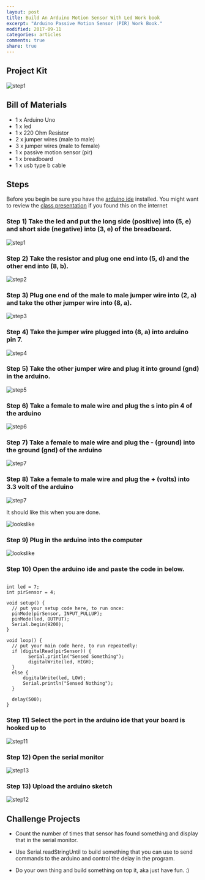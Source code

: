 ```yaml
---
layout: post
title: Build An Arduino Motion Sensor With Led Work book
excerpt: "Arduino Passive Motion Sensor (PIR) Work Book."
modified: 2017-09-11
categories: articles
comments: true
share: true
---
```


## Project Kit

![step1](/images/2017-09-11-arduino-passive-motion-sensor/kit.jpg)


## Bill of Materials 

- 1 x Arduino Uno
- 1 x led 
- 1 x 220 Ohm Resistor
- 2 x jumper wires (male to male)
- 3 x jumper wires (male to female)
- 1 x passive motion sensor (pir)
- 1 x breadboard
- 1 x usb type b cable

## Steps

Before you begin be sure you have the [arduino ide](https://www.arduino.cc/en/Main/Software) installed.  You might want to review the [class presentation](https://docs.google.com/presentation/d/1NVXJuoGbR-pNWjyHMJpdIDgtxiLFyZJTAl8aILhjp4g/edit?usp=sharing)
if you found this on the internet
### Step 1) Take the led and put the long side (positive) into (5, e) and short side (negative) into (3, e) of the breadboard.

![step1](/images/2017-09-11-arduino-passive-motion-sensor/step1.jpg)

### Step 2) Take the resistor and plug one end into (5, d) and the other end into (8, b).

![step2](/images/2017-09-11-arduino-passive-motion-sensor/step2.jpg)

### Step 3) Plug one end of the male to male jumper wire into (2, a) and take the other jumper wire into (8, a).

![step3](/images/2017-09-11-arduino-passive-motion-sensor/step3.jpg)

### Step 4) Take the jumper wire plugged into (8, a) into arduino pin 7.

![step4](/images/2017-09-11-arduino-passive-motion-sensor/step4.jpg)

### Step 5) Take the other jumper wire and plug it into ground (gnd) in the arduino.

![step5](/images/2017-09-11-arduino-passive-motion-sensor/step5.jpg)

### Step 6) Take a female to male wire and plug the s into pin 4 of the arduino

![step6](/images/2017-09-11-arduino-passive-motion-sensor/step6.jpg)

### Step 7) Take a female to male wire and plug the - (ground) into the ground (gnd) of the arduino

![step7](/images/2017-09-11-arduino-passive-motion-sensor/step7.jpg)

### Step 8) Take a female to male wire and plug the + (volts) into 3.3 volt of the arduino

![step7](/images/2017-09-11-arduino-passive-motion-sensor/step7.jpg)

It should like this when you are done.

![lookslike](/images/2017-09-11-arduino-passive-motion-sensor/looklike.jpg)

### Step 9) Plug in the arduino into the computer

![lookslike](/images/2017-09-11-arduino-passive-motion-sensor/looklike.jpg)

### Step 10) Open the arduino ide and paste the code in below.

```

int led = 7;
int pirSensor = 4;

void setup() {
  // put your setup code here, to run once:
  pinMode(pirSensor, INPUT_PULLUP);
  pinMode(led, OUTPUT);
  Serial.begin(9200);
}

void loop() {
  // put your main code here, to run repeatedly:
  if (digitalRead(pirSensor)) {
        Serial.println("Sensed Something");
        digitalWrite(led, HIGH);
  }
  else {
      digitalWrite(led, LOW);
      Serial.println("Sensed Nothing");
  }

  delay(500);
}
```

### Step 11) Select the port in the arduino ide that your board is hooked up to

![step11](/images/2017-09-11-arduino-passive-motion-sensor/step11.png)

### Step 12) Open the serial monitor

![step13](/images/2017-09-11-arduino-passive-motion-sensor/step13.png)

### Step 13) Upload the arduino sketch

![step12](/images/2017-09-11-arduino-passive-motion-sensor/step12.png)



## Challenge Projects

- Count the number of times that sensor has found something and display that in the serial monitor. 

- Use Serial.readStringUntil to build something that you can use to send commands to the arduino and control the 
delay in the program.

- Do your own thing and build something on top it, aka just have fun. :)

